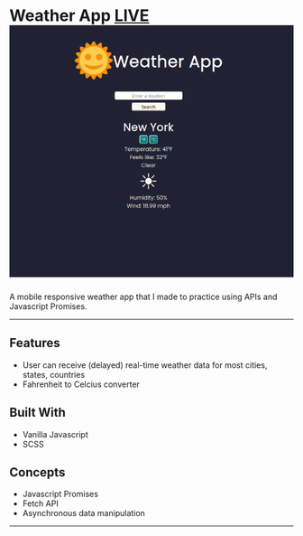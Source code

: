 Weather App [LIVE](https://abstractdev.github.io/Weather-App/)
![Alt text](./weather3.png "Weather App")
============

A mobile responsive weather app that I made to practice using APIs and Javascript Promises.

---

## Features
- User can receive (delayed) real-time weather data for most cities, states, countries
- Fahrenheit to Celcius converter
## Built With
- Vanilla Javascript
- SCSS
## Concepts
- Javascript Promises
- Fetch API
- Asynchronous data manipulation

---
